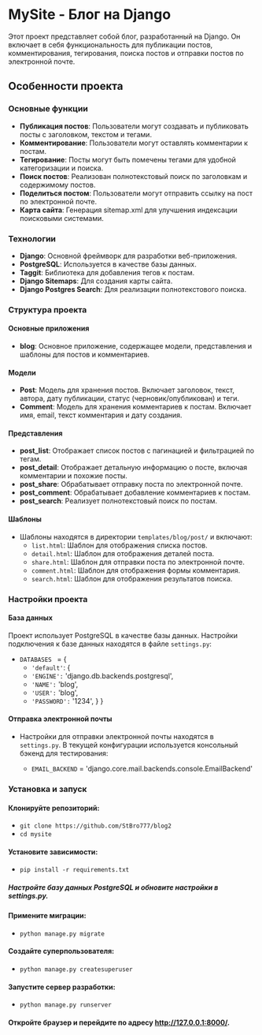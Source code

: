 # MySite - Блог на Django

Этот проект представляет собой блог, разработанный на Django. Он включает в себя функциональность для публикации постов, комментирования, тегирования, поиска постов и отправки постов по электронной почте.

## Особенности проекта

### Основные функции
- **Публикация постов**: Пользователи могут создавать и публиковать посты с заголовком, текстом и тегами.
- **Комментирование**: Пользователи могут оставлять комментарии к постам.
- **Тегирование**: Посты могут быть помечены тегами для удобной категоризации и поиска.
- **Поиск постов**: Реализован полнотекстовый поиск по заголовкам и содержимому постов.
- **Поделиться постом**: Пользователи могут отправить ссылку на пост по электронной почте.
- **Карта сайта**: Генерация sitemap.xml для улучшения индексации поисковыми системами.

### Технологии
- **Django**: Основной фреймворк для разработки веб-приложения.
- **PostgreSQL**: Используется в качестве базы данных.
- **Taggit**: Библиотека для добавления тегов к постам.
- **Django Sitemaps**: Для создания карты сайта.
- **Django Postgres Search**: Для реализации полнотекстового поиска.

### Структура проекта

#### Основные приложения
- **blog**: Основное приложение, содержащее модели, представления и шаблоны для постов и комментариев.

#### Модели
- **Post**: Модель для хранения постов. Включает заголовок, текст, автора, дату публикации, статус (черновик/опубликован) и теги.
- **Comment**: Модель для хранения комментариев к постам. Включает имя, email, текст комментария и дату создания.

#### Представления
- **post_list**: Отображает список постов с пагинацией и фильтрацией по тегам.
- **post_detail**: Отображает детальную информацию о посте, включая комментарии и похожие посты.
- **post_share**: Обрабатывает отправку поста по электронной почте.
- **post_comment**: Обрабатывает добавление комментариев к постам.
- **post_search**: Реализует полнотекстовый поиск по постам.

#### Шаблоны
- Шаблоны находятся в директории `templates/blog/post/` и включают:
  - `list.html`: Шаблон для отображения списка постов.
  - `detail.html`: Шаблон для отображения деталей поста.
  - `share.html`: Шаблон для отправки поста по электронной почте.
  - `comment.html`: Шаблон для отображения формы комментария.
  - `search.html`: Шаблон для отображения результатов поиска.

### Настройки проекта

#### База данных
Проект использует PostgreSQL в качестве базы данных. Настройки подключения к базе данных находятся в файле `settings.py`:

- `DATABASES ` = {
    - `'default'`: {
    -  `'ENGINE':` 'django.db.backends.postgresql',
    -   `'NAME':` 'blog',
    -   `'USER':` 'blog',
    -   `'PASSWORD':` '1234',
    }
}


#### Отправка электронной почты

- Настройки для отправки электронной почты находятся в `settings.py`. В текущей конфигурации используется консольный бэкенд для тестирования:

    - `EMAIL_BACKEND` = 'django.core.mail.backends.console.EmailBackend'

### Установка и запуск

#### Клонируйте репозиторий:
- `git clone https://github.com/StBro777/blog2`
- `cd mysite`

#### Установите зависимости:
- `pip install -r requirements.txt`

##### Настройте базу данных PostgreSQL и обновите настройки в settings.py.

#### Примените миграции:
- `python manage.py migrate`

#### Создайте суперпользователя:
- `python manage.py createsuperuser`

#### Запустите сервер разработки:
- `python manage.py runserver`

#### Откройте браузер и перейдите по адресу http://127.0.0.1:8000/.